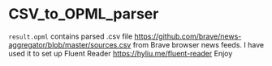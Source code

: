 # CSV_to_OPML_parser

`result.opml` contains parsed .csv file https://github.com/brave/news-aggregator/blob/master/sources.csv
from Brave browser news feeds.
I have used it to set up Fluent Reader https://hyliu.me/fluent-reader
Enjoy
